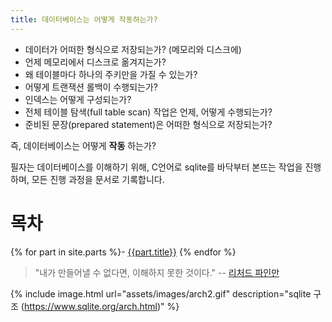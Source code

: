 ```yaml
---
title: 데이터베이스는 어떻게 작동하는가?
---
```


- 데이터가 어떠한 형식으로 저장되는가? (메모리와 디스크에)
- 언제 메모리에서 디스크로 옮겨지는가?
- 왜 테이블마다 하나의 주키만을 가질 수 있는가?
- 어떻게 트랜잭션 롤백이 수행되는가?
- 인덱스는 어떻게 구성되는가?
- 전체 테이블 탐색(full table scan) 작업은 언제, 어떻게 수행되는가?
- 준비된 문장(prepared statement)은 어떠한 형식으로 저장되는가?

즉, 데이터베이스는 어떻게 **작동** 하는가?

필자는 데이터베이스를 이해하기 위해, C언어로 sqlite를 바닥부터 본뜨는 작업을 진행하며, 모든 진행 과정을 문서로 기록합니다.

# 목차
{% for part in site.parts %}- [{{part.title}}]({{site.baseurl}}{{part.url}})
{% endfor %}

> "내가 만들어낼 수 없다면, 이해하지 못한 것이다." -- [리처드 파인만](https://en.m.wikiquote.org/wiki/Richard_Feynman)

{% include image.html url="assets/images/arch2.gif" description="sqlite 구조 (https://www.sqlite.org/arch.html)" %}